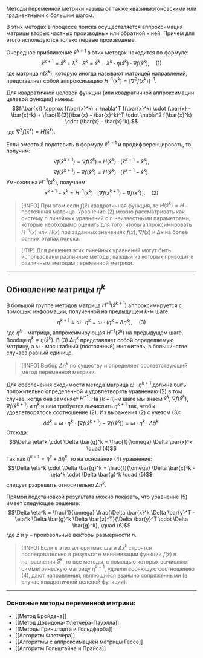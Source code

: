 
Методы переменной метрики называют также квазиньютоновскими или градиентными с большим шагом.

В этих методах в процессе поиска осуществляется аппроксимация матрицы вторых частных производных или обратной к ней. Причем для этого используются только первые производные.

Очередное приближение $\bar{x}^{k+1}$ в этих методах находится по формуле:
$$\bar{x}^{k+1} = \bar{x}^k + \lambda^k \cdot \bar{S}^k = \bar{x}^k - \lambda^k \cdot \eta(\bar{x}^k) \cdot \nabla f(\bar{x}^k), \quad (1)$$
где матрица $\eta(\bar{x}^k)$, которую иногда называют матрицей направлений, представляет собой аппроксимацию $H^{-1}(\bar{x}^k) = [\nabla^2 f(\bar{x}^k)]^{-1}$.

Для квадратичной целевой функции (или квадратичной аппроксимации целевой функции) имеем:
$$f(\bar{x}) \approx f(\bar{x}^k) + \nabla^T f(\bar{x}^k) \cdot (\bar{x} - \bar{x}^k) + \frac{1}{2}(\bar{x} - \bar{x}^k)^T \cdot \nabla^2 f(\bar{x}^k) \cdot (\bar{x} - \bar{x}^k),$$
где $\nabla^2 f(\bar{x}^k) = H(\bar{x}^k)$.

Если вместо $\bar{x}$ подставить в формулу $\bar{x}^{k+1}$ и продифференцировать, то получим:
$$\nabla f(\bar{x}^{k+1}) = \nabla f(\bar{x}^k) + H(\bar{x}^k) \cdot (\bar{x}^{k+1} - \bar{x}^k),$$
$$\nabla f(\bar{x}^{k+1}) - \nabla f(\bar{x}^k) = H(\bar{x}^k) \cdot (\bar{x}^{k+1} - \bar{x}^k).$$
Умножив на $H^{-1}(\bar{x}^k)$, получаем:
$$\bar{x}^{k+1} - \bar{x}^k = H^{-1}(\bar{x}^k) \cdot [\nabla f(\bar{x}^{k+1}) - \nabla f(\bar{x}^k)]. \quad (2)$$

> [!INFO] При этом если $f(\bar{x})$ квадратичная функция, то $H(\bar{x}^k) = H$ – постоянная матрица.
Уравнение (2) можно рассматривать как систему $n$ линейных уравнений с $n$ неизвестными параметрами, которые необходимо оценить для того, чтобы аппроксимировать $H^{-1}(\bar{x})$ или $H(\bar{x})$ при заданных значениях $f(\bar{x})$, $\nabla f(\bar{x})$ и $\Delta \bar{x}$ на более ранних этапах поиска.

> [!TIP] Для решения этих линейных уравнений могут быть использованы различные методы, каждый из которых приводит к различным методам переменной метрики.

---

## Обновление матрицы $\eta^k$

В большой группе методов матрица $H^{-1}(\bar{x}^{k+1})$ аппроксимируется с помощью информации, полученной на предыдущем $k$-м шаге:
$$\eta^{k+1} \approx \omega \cdot \eta^k = \omega \cdot (\eta^k + \Delta \eta^k), \quad (3)$$
где $\eta^k$ – матрица, аппроксимирующая $H^{-1}(\bar{x}^k)$ на предыдущем шаге. Вообще $\eta^k = \eta(\bar{x}^k)$. В (3) $\Delta \eta^k$ представляет собой определяемую матрицу, а $\omega$ - масштабный (постоянный) множитель, в большинстве случаев равный единице.

> [!INFO] Выбор $\Delta \eta^k$ по существу и определяет соответствующий метод переменной метрики.

Для обеспечения сходимости метода матрица $\omega \cdot \eta^{k+1}$ должна быть положительно определенной и удовлетворять уравнению (2) в том случае, когда она заменяет $H^{-1}$.
На $(k+1)$-м шаге мы знаем $\bar{x}^k$, $\nabla f(\bar{x}^k)$, $\nabla f(\bar{x}^{k+1})$ и $\eta^k$ и нам требуется вычислить $\eta^{k+1}$ так, чтобы удовлетворялось соотношение (2).
Из выражения (2) с учетом (3):
$$\Delta \bar{x}^k = \omega \cdot \eta^k \cdot [\nabla f(\bar{x}^{k+1}) - \nabla f(\bar{x}^k)] = \omega \cdot \eta^k \cdot \Delta \bar{g}^k.$$
Отсюда:
$$\Delta \eta^k \cdot \Delta \bar{g}^k = \frac{1}{\omega} \Delta \bar{x}^k. \quad (4)$$
Так как $\eta^{k+1} = \eta^k + \Delta \eta^k$, то на основании (4) уравнение:
$$\Delta \eta^k \cdot \Delta \bar{g}^k = \frac{1}{\omega} \Delta \bar{x}^k - \eta^k \cdot \Delta \bar{g}^k \quad (5)$$
следует разрешить относительно $\Delta \eta^k$.

Прямой подстановкой результата можно показать, что уравнение (5) имеет следующее решение:
$$\Delta \eta^k = \frac{1}{\omega} \frac{\Delta \bar{x}^k \Delta \bar{y}^T - \eta^k \Delta \bar{g}^k \Delta \bar{z}^T}{\Delta \bar{y}^T \cdot \Delta \bar{g}^k}, \quad (6)$$
где $\bar{z}$ и $\bar{y}$ – произвольные векторы размерности $n$.

> [!INFO] Если в этих алгоритмах шаги $\Delta \bar{x}^k$ строятся последовательно в результате минимизации функции $f(\bar{x})$ в направлении $\bar{S}^k$, то все методы, с помощью которых вычисляют симметрическую матрицу $\eta^{k+1}$, удовлетворяющую соотношению (4), дают направления, являющиеся взаимно сопряженными (в случае квадратичной целевой функции).

---

### Основные методы переменной метрики:

*   [[Метод Бройдена]]
*   [[Метод Дэвидона-Флетчера-Пауэлла]]
*   [[Методы Гринштадта и Гольдфарба]]
*   [[Алгоритм Флетчера]]
*   [[Алгоритмы с аппроксимацией матрицы Гессе]]
*   [[Алгоритм Гольштайна и Прайса]]